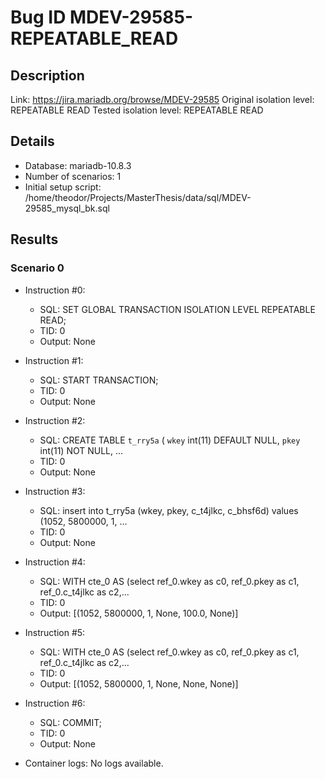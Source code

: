 # Bug ID MDEV-29585-REPEATABLE_READ

## Description

Link:                     https://jira.mariadb.org/browse/MDEV-29585
Original isolation level: REPEATABLE READ
Tested isolation level:   REPEATABLE READ


## Details
 * Database: mariadb-10.8.3
 * Number of scenarios: 1
 * Initial setup script: /home/theodor/Projects/MasterThesis/data/sql/MDEV-29585_mysql_bk.sql

## Results
### Scenario 0
 * Instruction #0:
     - SQL:  SET GLOBAL TRANSACTION ISOLATION LEVEL REPEATABLE READ;
     - TID: 0
     - Output: None
 * Instruction #1:
     - SQL:  START TRANSACTION;
     - TID: 0
     - Output: None
 * Instruction #2:
     - SQL:  CREATE TABLE `t_rry5a` ( `wkey` int(11) DEFAULT NULL, `pkey` int(11) NOT NULL, ...
     - TID: 0
     - Output: None
 * Instruction #3:
     - SQL:  insert into t_rry5a (wkey, pkey, c_t4jlkc, c_bhsf6d) values (1052, 5800000, 1, ...
     - TID: 0
     - Output: None
 * Instruction #4:
     - SQL:  WITH cte_0 AS (select ref_0.wkey as c0, ref_0.pkey as c1, ref_0.c_t4jlkc as c2,...
     - TID: 0
     - Output: [(1052, 5800000, 1, None, 100.0, None)]
 * Instruction #5:
     - SQL:  WITH cte_0 AS (select ref_0.wkey as c0, ref_0.pkey as c1, ref_0.c_t4jlkc as c2,...
     - TID: 0
     - Output: [(1052, 5800000, 1, None, None, None)]
 * Instruction #6:
     - SQL:  COMMIT;
     - TID: 0
     - Output: None

 * Container logs:
   No logs available.
